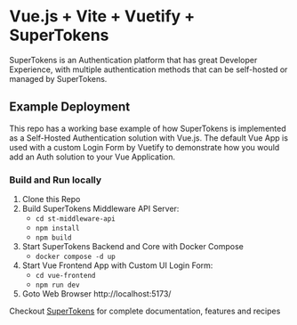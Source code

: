 # Vue.js  + Vite + Vuetify + SuperTokens
SuperTokens is an Authentication platform that has great Developer Experience,
with multiple authentication methods that can be self-hosted or managed by SuperTokens.

## Example Deployment
This repo has a working base example of how SuperTokens is implemented as a Self-Hosted Authentication solution with Vue.js.  The default Vue App is used with a custom Login Form by Vuetify to demonstrate how you would add an Auth solution to your Vue Application. 

### Build and Run locally
1. Clone this Repo
2. Build SuperTokens Middleware API Server:
    - ``` cd st-middleware-api ```
    - ``` npm install ```
    - ``` npm build ```
3. Start SuperTokens Backend and Core with Docker Compose
    - ``` docker compose -d up ```
4. Start Vue Frontend App with Custom UI Login Form: 
    - ``` cd vue-frontend ```
    - ``` npm run dev ```
5. Goto Web Browser http://localhost:5173/


Checkout [SuperTokens](https://supertokens.com/) for complete documentation, features and recipes